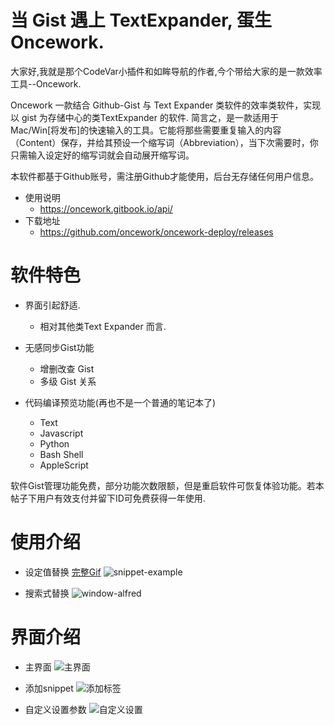 # 当 Gist 遇上 TextExpander, 蛋生 Oncework.

大家好,我就是那个CodeVar小插件和如眸导航的作者,今个带给大家的是一款效率工具--Oncework.

Oncework 一款结合 Github-Gist 与 Text Expander 类软件的效率类软件，实现以 gist 为存储中心的类TextExpander 的软件. 简言之，是一款适用于Mac/Win[将发布]的快速输入的工具。它能将那些需要重复输入的内容（Content）保存，并给其预设一个缩写词（Abbreviation），当下次需要时，你只需输入设定好的缩写词就会自动展开缩写词。

本软件都基于Github账号，需注册Github才能使用，后台无存储任何用户信息。

- 使用说明
    - https://oncework.gitbook.io/api/
- 下载地址
    - https://github.com/oncework/oncework-deploy/releases​

# 软件特色
- 界面引起舒适.
  - 相对其他类Text Expander 而言.

- 无感同步Gist功能
  
  - 增删改查 Gist
  - 多级 Gist 关系

- 代码编译预览功能(再也不是一个普通的笔记本了)
  - Text
  - Javascript
  - Python
  - Bash Shell
  - AppleScript

软件Gist管理功能免费，部分功能次数限额，但是重启软件可恢复体验功能。若本帖子下用户有效支付并留下ID可免费获得一年使用.

# 使用介绍

- 设定值替换 [完整Gif](http://7xqvqi.com1.z0.glb.clouddn.com/snippet-example.gif)
 ![snippet-example](http://7xqvqi.com1.z0.glb.clouddn.com/snippet-example.gif)

- 搜索式替换
![window-alfred](http://7xqvqi.com1.z0.glb.clouddn.com/window-alfred.gif)


# 界面介绍

- 主界面
![主界面](http://7xqvqi.com1.z0.glb.clouddn.com/主界面.png)

- 添加snippet
![添加标签](http://7xqvqi.com1.z0.glb.clouddn.com/添加标签.png)

- 自定义设置参数
![自定义设置](http://7xqvqi.com1.z0.glb.clouddn.com/自定义设置.png)
